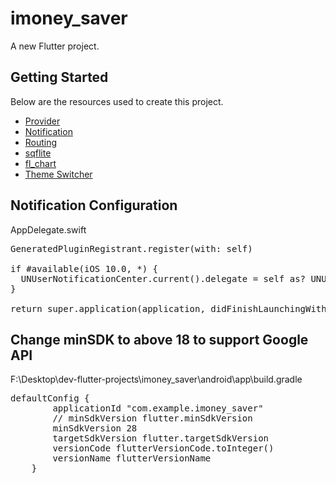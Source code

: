 # imoney_saver

A new Flutter project.

## Getting Started

Below are the resources used to create this project.

- [Provider](https://github.com/pollyolly/flutter_sqflite_example/blob/master/lib/provider/product.dart)
- [Notification](https://www.youtube.com/watch?v=bRy5dmts3X8)
- [Routing](https://www.youtube.com/watch?v=nyvwx7o277U)
- [sqflite](https://www.youtube.com/watch?v=n5tiox4kSWw)
- [fl_chart](https://github.com/imaNNeoFighT/fl_chart/blob/master/example/lib/pie_chart/samples/pie_chart_sample2.dart)
- [Theme Switcher](https://codesource.io/building-theme-switcher-using-provider-and-shared-preferences/)

## Notification Configuration
AppDelegate.swift
<pre>
GeneratedPluginRegistrant.register(with: self)

if #available(iOS 10.0, *) {
  UNUserNotificationCenter.current().delegate = self as? UNUserNotificationCenterDelegate
}

return super.application(application, didFinishLaunchingWithOptions: launchOptions)
</pre>

## Change minSDK to above 18 to support Google API
F:\Desktop\dev-flutter-projects\imoney_saver\android\app\build.gradle
<pre>
defaultConfig {
        applicationId "com.example.imoney_saver"
        // minSdkVersion flutter.minSdkVersion
        minSdkVersion 28
        targetSdkVersion flutter.targetSdkVersion
        versionCode flutterVersionCode.toInteger()
        versionName flutterVersionName
    }
</pre>
